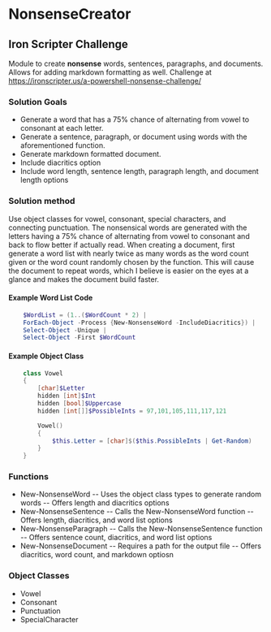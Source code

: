 # NonsenseCreator

## Iron Scripter Challenge

Module to create __nonsense__ words, sentences, paragraphs, and documents.  Allows for adding markdown formatting as well. Challenge at https://ironscripter.us/a-powershell-nonsense-challenge/

### Solution Goals
- Generate a word that has a 75% chance of alternating from vowel to consonant at each letter.
- Generate a sentence, paragraph, or document using words with the aforementioned function.
- Generate markdown formatted document.
- Include diacritics option
- Include word length, sentence length, paragraph length, and document length options

### Solution method
Use object classes for vowel, consonant, special characters, and connecting punctuation.  The nonsensical words are generated with the letters having a 75% chance of alternating from vowel to consonant and back to flow better if actually read.  When creating a document, first generate a word list with nearly twice as many words as the word count given or the word count randomly chosen by the function.  This will cause the document to repeat words, which I believe is easier on the eyes at a glance and makes the document build faster.

#### Example Word List Code

```powershell
    $WordList = (1..($WordCount * 2) | 
    ForEach-Object -Process {New-NonsenseWord -IncludeDiacritics}) | 
    Select-Object -Unique |
    Select-Object -First $WordCount
```

#### Example Object Class

```powershell
    class Vowel
    {
        [char]$Letter
        hidden [int]$Int
        hidden [bool]$Uppercase
        hidden [int[]]$PossibleInts = 97,101,105,111,117,121

        Vowel()
        {
            $this.Letter = [char]$($this.PossibleInts | Get-Random)
        }
    }
```

### Functions
- New-NonsenseWord
-- Uses the object class types to generate random words
-- Offers length and diacritics options
- New-NonsenseSentence
-- Calls the New-NonsenseWord function
-- Offers length, diacritics, and word list options
- New-NonsenseParagraph
-- Calls the New-NonsenseSentence function
-- Offers sentence count, diacritics, and word list options
- New-NonsenseDocument
-- Requires a path for the output file
-- Offers diacritics, word count, and markdown optiosn

### Object Classes
- Vowel
- Consonant
- Punctuation
- SpecialCharacter